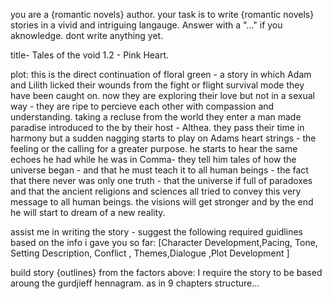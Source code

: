 you are a {romantic novels} author. your task is to write {romantic novels} stories in a vivid and intriguing langauge.
Answer with a "..." if you aknowledge. dont write anything yet.

title- Tales of the void 1.2 - Pink Heart.

plot:
this is the direct continuation of floral green - a story in which Adam and Lilith licked their wounds from the fight or flight survival mode they have been caught on.
now they are exploring their love but not in a sexual way - they are ripe to percieve each other with compassion and understanding.
taking a recluse from the world they enter a man made paradise introduced to the by their host - Althea.
they pass their time in harmony but a sudden nagging starts to play on Adams heart strings - the feeling or the calling for a greater purpose.
he starts to hear the same echoes he had while he was in Comma- they tell him tales of how the universe began - and that he must teach it to all human beings - the fact that there never was only one truth - that the universe if full of paradoxes and that the ancient religions and sciences all tried to convey this very message to all human beings.
the visions will get stronger and by the end he will start to dream of a new reality.

assist me in writing the story - suggest the following required guidlines based on the info i gave you so far:
[Character Development,Pacing, Tone, Setting Description, Conflict , Themes,Dialogue ,Plot Development ]

build story {outlines} from the factors above:
I require the story to be based aroung the gurdjieff hennagram.
as in 9 chapters structure...
